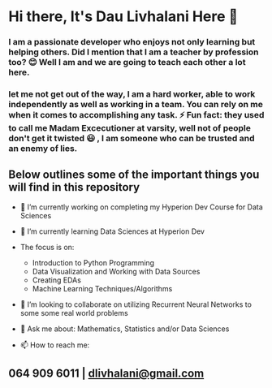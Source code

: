 # Hi there,  It's Dau Livhalani Here 👋


### I am a passionate developer who enjoys not only learning but helping others. Did I mention that I am a teacher by profession too? :blush: Well I am and we are going to teach each other a lot here.

### let me not get out of the way, I am a hard worker, able to work independently as well as working in a team. You can rely on me when it comes to accomplishing any task. ⚡ Fun fact: they used to call me Madam Excecutioner at varsity, well not of people don't get it twisted :smiley: , I am someone who can be trusted and an enemy of lies.

## Below outlines some  of the important things you will find in this repository


- 🔭 I’m currently working on completing my Hyperion Dev Course for Data Sciences

- 🌱 I’m currently learning Data Sciences at Hyperion Dev

- The focus is on:
  * Introduction to Python Programming
  * Data Visualization and Working with Data Sources
  * Creating EDAs
  * Machine Learning Techniques/Algorithms
  
- 👯 I’m looking to collaborate on utilizing Recurrent Neural Networks to some some real world problems

- 💬 Ask me about: Mathematics, Statistics and/or Data Sciences

- 📫 How to reach me: 
## 064 909 6011 | dlivhalani@gmail.com
<!--  😄 Pronouns: ...
- ⚡ Fun fact: 
->
